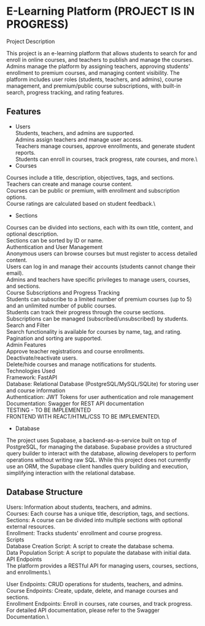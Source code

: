 

# E-Learning Platform (PROJECT IS IN PROGRESS)
Project Description

This project is an e-learning platform that allows students to search for and enroll in online courses, and teachers to publish and manage the courses. Admins manage the platform by assigning teachers, approving students' enrollment to premium courses, and managing content visibility. The platform includes user roles (students, teachers, and admins), course management, and premium/public course subscriptions, with built-in search, progress tracking, and rating features.

## Features
- Users \
Students, teachers, and admins are supported. \
Admins assign teachers and manage user access.\
Teachers manage courses, approve enrollments, and generate student reports.\
Students can enroll in courses, track progress, rate courses, and more.\
- Courses

Courses include a title, description, objectives, tags, and sections.\
Teachers can create and manage course content.\
Courses can be public or premium, with enrollment and subscription options.\
Course ratings are calculated based on student feedback.\
- Sections

Courses can be divided into sections, each with its own title, content, and optional description.\
Sections can be sorted by ID or name.\
Authentication and User Management\
Anonymous users can browse courses but must register to access detailed content.\
Users can log in and manage their accounts (students cannot change their email).\
Admins and teachers have specific privileges to manage users, courses, and sections.\
Course Subscriptions and Progress Tracking\
Students can subscribe to a limited number of premium courses (up to 5) and an unlimited number of public courses.\
Students can track their progress through the course sections.\
Subscriptions can be managed (subscribed/unsubscribed) by students.\
Search and Filter\
Search functionality is available for courses by name, tag, and rating.\
Pagination and sorting are supported.\
Admin Features\
Approve teacher registrations and course enrollments.\
Deactivate/reactivate users.\
Delete/hide courses and manage notifications for students.\
Technologies Used\
Framework: FastAPI\
Database: Relational Database (PostgreSQL/MySQL/SQLite) for storing user and course information\
Authentication: JWT Tokens for user authentication and role management\
Documentation: Swagger for REST API documentation\
TESTING - TO BE IMPLEMENTED\
FRONTEND WITH REACT/HTML/CSS TO BE IMPLEMENTED\

- Database

The project uses Supabase, a backend-as-a-service built on top of PostgreSQL, for managing the database. Supabase provides a structured query builder to interact with the database, allowing developers to perform operations without writing raw SQL. While this project does not currently use an ORM, the Supabase client handles query building and execution, simplifying interaction with the relational database.

## Database Structure
Users: Information about students, teachers, and admins.\
Courses: Each course has a unique title, description, tags, and sections.\
Sections: A course can be divided into multiple sections with optional external resources.\
Enrollment: Tracks students' enrollment and course progress.\
Scripts\
Database Creation Script: A script to create the database schema.\
Data Population Script: A script to populate the database with initial data.\
API Endpoints\
The platform provides a RESTful API for managing users, courses, sections, and enrollments.\

User Endpoints: CRUD operations for students, teachers, and admins.\
Course Endpoints: Create, update, delete, and manage courses and sections.\
Enrollment Endpoints: Enroll in courses, rate courses, and track progress.\
For detailed API documentation, please refer to the Swagger Documentation.\